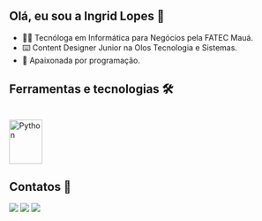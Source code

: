 ## Olá, eu sou a Ingrid Lopes 👋

- 👩‍🎓 Tecnóloga em Informática para Negócios pela FATEC Mauá.
- ⌨️ Content Designer Junior na Olos Tecnologia e Sistemas.
- 💜 Apaixonada por programação.


## Ferramentas e tecnologias 🛠️
 <div style="display: inline_block"><br>
   <img align="center" alt="Python" height="80" width="60" src="https://cdn.jsdelivr.net/gh/devicons/devicon@latest/icons/python/python-original-wordmark.svg">
 </div>


## Contatos 📲
<div> 
 <a href="https://instagram.com/lop3sing" target="_blank"><img loading="lazy" src="https://img.shields.io/badge/-Instagram-%23E4405F?style=for-the-badge&logo=instagram&logoColor=white" target="_blank"></a>
 <a href="https://www.linkedin.com/in/lop3sing" target="_blank"><img loading="lazy" src="https://img.shields.io/badge/-LinkedIn-%230077B5?style=for-the-badge&logo=linkedin&logoColor=white" target="_blank"></a>  
 <a href = "mailto:ingrid.lopes453@gmail.com"><img loading="lazy" src="https://img.shields.io/badge/Gmail-D14836?style=for-the-badge&logo=gmail&logoColor=white" target="_blank"></a>
 <a href="https://github.com/lop3sing">
</div>

 

